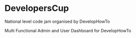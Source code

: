 # DevelopersCup
National level code jam organised by DevelopHowTo

Multi Functional Admin and User Dashboard for DevelopHowTo
